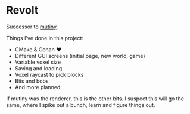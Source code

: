 # Revolt

Successor to [mutiny](github.com/boatrite/mutiny).

Things I've done in this project:

* CMake & Conan ♥️
* Different GUI screens (initial page, new world, game)
* Variable voxel size
* Saving and loading
* Voxel raycast to pick blocks
* Bits and bobs
* And more planned

If mutiny was the renderer, this is the other bits. I suspect this will go the
same, where I spike out a bunch, learn and figure things out.
